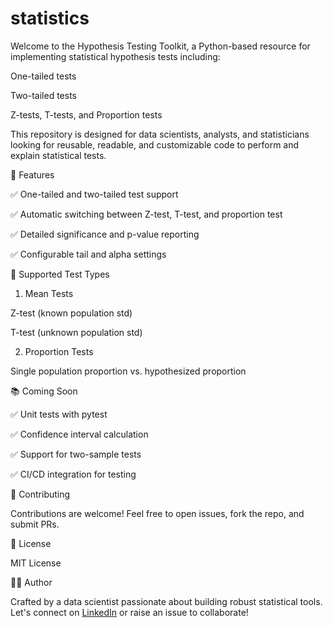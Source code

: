 # statistics
Welcome to the Hypothesis Testing Toolkit, a Python-based resource for implementing statistical hypothesis tests including:

One-tailed tests

Two-tailed tests

Z-tests, T-tests, and Proportion tests

This repository is designed for data scientists, analysts, and statisticians looking for reusable, readable, and customizable code to perform and explain statistical tests.

🔧 Features

✅ One-tailed and two-tailed test support

✅ Automatic switching between Z-test, T-test, and proportion test

✅ Detailed significance and p-value reporting

✅ Configurable tail and alpha settings

📌 Supported Test Types

1. Mean Tests

Z-test (known population std)

T-test (unknown population std)

2. Proportion Tests

Single population proportion vs. hypothesized proportion

📚 Coming Soon

✅ Unit tests with pytest

✅ Confidence interval calculation

✅ Support for two-sample tests

✅ CI/CD integration for testing

🤝 Contributing

Contributions are welcome! Feel free to open issues, fork the repo, and submit PRs.

📜 License

MIT License

👨‍💻 Author

Crafted by a data scientist passionate about building robust statistical tools. Let's connect on [LinkedIn](https://www.linkedin.com/in/mananshah096/) or raise an issue to collaborate!
